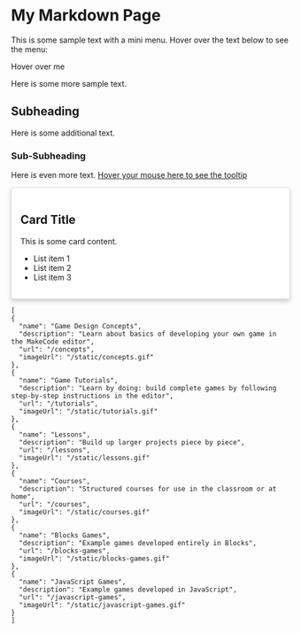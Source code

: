 # My Markdown Page

This is some sample text with a mini menu. Hover over the text below to see the menu:

Hover over me <span style="position: relative; display: inline-block; border-bottom: 1px dotted black;">
  <span style="visibility: hidden; width: 120px; background-color: #555; color: #fff; text-align: center; border-radius: 6px; padding: 5px 0; position: absolute; z-index: 1; bottom: 100%; left: 50%; margin-left: -60px;">
    | Key   | Value    |
    |-------|----------|
    | A     | Alpha    |
    | B     | Bravo    |
    | C     | Charlie  |
    | D     | Delta    |
  </span>
</span>


Here is some more sample text.

## Subheading

Here is some additional text.

### Sub-Subheading

Here is even more text.
[Hover your mouse here to see the tooltip](https://stackoverflow.com/a/71729464/11465149 "this")
<div class="card">
  <h2>Card Title</h2>
  <p>This is some card content.</p>
  <ul>
    <li>List item 1</li>
    <li>List item 2</li>
    <li>List item 3</li>
  </ul>
</div>

<style>
.card {
  background-color: #fff;
  border: 1px solid #ddd;
  border-radius: 4px;
  box-shadow: 0 4px 8px 0 rgba(0,0,0,0.2);
  padding: 16px;
}
</style>
```codecard
[
{
  "name": "Game Design Concepts",
  "description": "Learn about basics of developing your own game in the MakeCode editor",
  "url": "/concepts",
  "imageUrl": "/static/concepts.gif"
},
{
  "name": "Game Tutorials",
  "description": "Learn by doing: build complete games by following step-by-step instructions in the editor",
  "url": "/tutorials",
  "imageUrl": "/static/tutorials.gif"
},
{
  "name": "Lessons",
  "description": "Build up larger projects piece by piece",
  "url": "/lessons",
  "imageUrl": "/static/lessons.gif"
},
{
  "name": "Courses",
  "description": "Structured courses for use in the classroom or at home",
  "url": "/courses",
  "imageUrl": "/static/courses.gif"
},
{
  "name": "Blocks Games",
  "description": "Example games developed entirely in Blocks",
  "url": "/blocks-games",
  "imageUrl": "/static/blocks-games.gif"
},
{
  "name": "JavaScript Games",
  "description": "Example games developed in JavaScript",
  "url": "/javascript-games",
  "imageUrl": "/static/javascript-games.gif"
}
]
```
